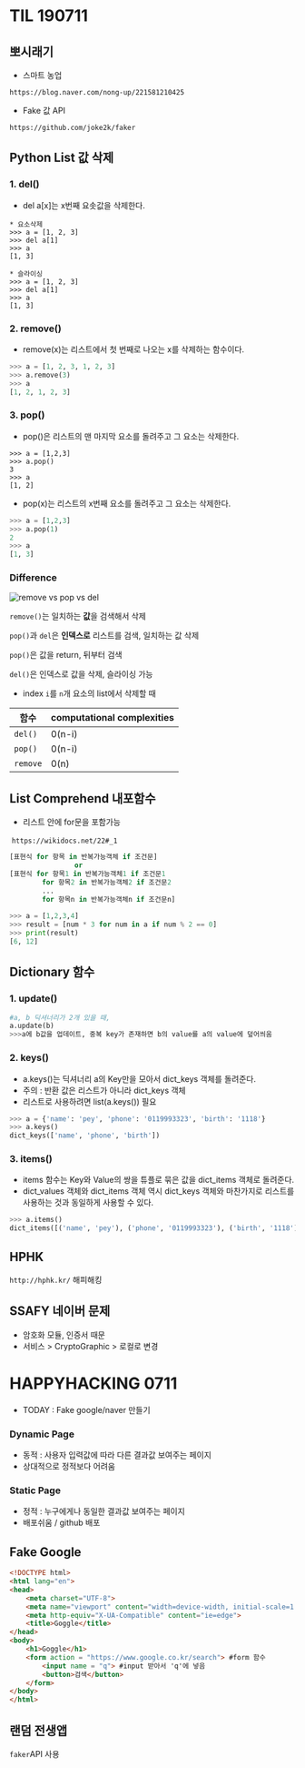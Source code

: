 # TIL 190711

## 뽀시래기

- 스마트 농업

`https://blog.naver.com/nong-up/221581210425`

- Fake 값 API

`https://github.com/joke2k/faker`



## Python List 값 삭제 

### 1. del()

- del a[x]는 x번째 요솟값을 삭제한다.

```
* 요소삭제
>>> a = [1, 2, 3]
>>> del a[1]
>>> a
[1, 3]

* 슬라이싱
>>> a = [1, 2, 3]
>>> del a[1]
>>> a
[1, 3]
```

### 2. remove()

- remove(x)는 리스트에서 첫 번째로 나오는 x를 삭제하는 함수이다.

```python
>>> a = [1, 2, 3, 1, 2, 3]
>>> a.remove(3)
>>> a
[1, 2, 1, 2, 3]
```

### 3. pop()

- pop()은 리스트의 맨 마지막 요소를 돌려주고 그 요소는 삭제한다.

```
>>> a = [1,2,3]
>>> a.pop()
3
>>> a
[1, 2]
```

- pop(x)는 리스트의 x번째 요소를 돌려주고 그 요소는 삭제한다.

```python
>>> a = [1,2,3]
>>> a.pop(1)
2
>>> a
[1, 3]
```

### Difference

![remove vs pop vs del](https://i.stack.imgur.com/9Yzgv.png)

`remove()`는 일치하는 **값**을 검색해서 삭제

`pop()`과 `del`은 **인덱스로** 리스트를 검색, 일치하는 값 삭제 

`pop()`은 값을 return, 뒤부터 검색

`del()`은 인덱스로 값을 삭제, 슬라이싱 가능 

- index `i`를 `n`개 요소의 list에서 삭제할 때

| 함수     | computational complexities |
| -------- | -------------------------- |
| `del()`  | 0(n-i)                     |
| `pop()`  | 0(n-i)                     |
| `remove` | 0(n)                       |

## List Comprehend 내포함수

- 리스트 안에 for문을 포함가능 

​	`https://wikidocs.net/22#_1`

```python
[표현식 for 항목 in 반복가능객체 if 조건문]
				or
[표현식 for 항목1 in 반복가능객체1 if 조건문1
        for 항목2 in 반복가능객체2 if 조건문2
        ...
        for 항목n in 반복가능객체n if 조건문n]
        
>>> a = [1,2,3,4]
>>> result = [num * 3 for num in a if num % 2 == 0]
>>> print(result)
[6, 12]
```

## Dictionary 함수

### 1. update()

```python
#a, b 딕셔너리가 2개 있을 때,
a.update(b)
>>>a에 b값을 업데이트, 중복 key가 존재하면 b의 value를 a의 value에 덮어씌움
```

### 2. keys()

- a.keys()는 딕셔너리 a의 Key만을 모아서 dict_keys 객체를 돌려준다.
- 주의 : 반환 값은 리스트가 아니라 dict_keys 객체
- 리스트로 사용하려면 list(a.keys()) 필요

```python
>>> a = {'name': 'pey', 'phone': '0119993323', 'birth': '1118'}
>>> a.keys()
dict_keys(['name', 'phone', 'birth'])
```

### 3. items()

- items 함수는 Key와 Value의 쌍을 튜플로 묶은 값을 dict_items 객체로 돌려준다.
- dict_values 객체와 dict_items 객체 역시 dict_keys 객체와 마찬가지로 리스트를 사용하는 것과 동일하게 사용할 수 있다.

```python
>>> a.items()
dict_items([('name', 'pey'), ('phone', '0119993323'), ('birth', '1118')])
```

## HPHK

`http://hphk.kr/` 해피해킹

## SSAFY 네이버 문제

- 암호화 모듈, 인증서 때문
- 서비스 > CryptoGraphic > 로컬로 변경

# HAPPYHACKING 0711

- TODAY : Fake google/naver 만들기

### Dynamic Page

- 동적 : 사용자 입력값에 따라 다른 결과값 보여주는 페이지
- 상대적으로 정적보다 어려움 

### Static Page

- 정적 : 누구에게나 동일한 결과값 보여주는 페이지
- 배포쉬움 / github 배포

## Fake Google

```html
<!DOCTYPE html>
<html lang="en">
<head>
    <meta charset="UTF-8">
    <meta name="viewport" content="width=device-width, initial-scale=1.0">
    <meta http-equiv="X-UA-Compatible" content="ie=edge">
    <title>Goggle</title>
</head>
<body>
    <h1>Goggle</h1>
    <form action = "https://www.google.co.kr/search"> #form 함수
        <input name = "q"> #input 받아서 'q'에 넣음 
        <button>검색</button>
    </form>
</body>
</html>
```

## 랜덤 전생앱

`faker`API 사용





















